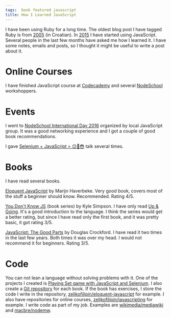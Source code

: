 ```yaml
---
tags:  book featured javascript
title: How I Learned JavaScript
---
```

I have been using Ruby for a long time. The oldest blog post I have tagged Ruby is from [2005](/kako-znas-da-si-napisao-dosta-ruby-koda-za-danas) (in Croatian). In [2015](/javascript) I have started using JavaScript. Several people in the last few months have asked me how I learned it. I have some notes, emails and posts, so I thought it might be useful to write a post about it.

# Online Courses

I have finished JavaScript course at [Codecademy](https://www.codecademy.com/) and several [NodeSchool](https://nodeschool.io/) workshoppers.

# Events

I went to [NodeSchool International Day 2016](/nodeschool-international-day-2016) organized by local JavaScript group. It was a good networking experience and I got a couple of good book recommendations.

I gave [Selenium + JavaScript = 😕🤔😳](/selenium-javascript) talk several times.

# Books

I have read several books.

[Eloquent JavaScript](https://eloquentjavascript.net/) by Marijn Haverbeke. Very good book, covers most of the stuff a beginner should know. Recommended. Rating 4/5.

[You Don't Know JS](you-dont-know-js-up-and-going) (book series) by Kyle Simpson. I have only read [Up & Going](/you-dont-know-js-up-and-going). It's a good introduction to the language. I think the series would get a better rating, but since I have read only the first book, and it was pretty basic, it got rating 3/5.

[JavaScript: The Good Parts](/javascript-the-good-parts) by Douglas Crockford. I have read it two times in the last few years. Both times it was over my head. I would not recommend it for beginners. Rating 3/5.

# Code

You can not lean a language without solving problems with it. One of the projects I created is [Playing Set game with JavaScript and Selenium](/playing-set-game-with-javascript-and-selenium). I also create a [Git repository](https://github.com/zeljkofilipin?tab=repositories) for each book. If the book has exercises, I store the code I write in the repository, [zeljkofilipin/eloquent-javascript](https://github.com/zeljkofilipin/eloquent-javascript) for example. I also have repositories for online courses, [zeljkofilipin/javascripting](https://github.com/zeljkofilipin/javascripting) for example. I write code as part of my job. Examples are [wikimedia/mediawiki](https://github.com/wikimedia/mediawiki/commits?author=zeljkofilipin) and [macbre/nodemw](https://github.com/macbre/nodemw/commits?author=zeljkofilipin).
